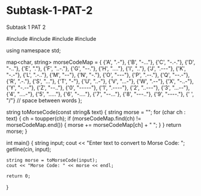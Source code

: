 # Subtask-1-PAT-2
Subtask 1 PAT 2

#include <iostream>
#include <map>
#include <string>
#include <cctype>

using namespace std;

map<char, string> morseCodeMap = {
    {'A', ".-"},   {'B', "-..."}, {'C', "-.-."}, {'D', "-.."},  {'E', "."},
    {'F', "..-."}, {'G', "--."},  {'H', "...."}, {'I', ".."},   {'J', ".---"},
    {'K', "-.-"},  {'L', ".-.."}, {'M', "--"},   {'N', "-."},   {'O', "---"},
    {'P', ".--."}, {'Q', "--.-"}, {'R', ".-."},  {'S', "..."},  {'T', "-"},
    {'U', "..-"},  {'V', "...-"}, {'W', ".--"},  {'X', "-..-"}, {'Y', "-.--"},
    {'Z', "--.."},
    {'0', "-----"}, {'1', ".----"}, {'2', "..---"}, {'3', "...--"}, 
    {'4', "....-"}, {'5', "....."}, {'6', "-...."}, {'7', "--..."}, 
    {'8', "---.."}, {'9', "----."},
    {' ', "/"} // space between words
};

string toMorseCode(const string& text) {
    string morse = "";
    for (char ch : text) {
        ch = toupper(ch);
        if (morseCodeMap.find(ch) != morseCodeMap.end()) {
            morse += morseCodeMap[ch] + " ";
        }
    }
    return morse;
}

int main() {
    string input;
    cout << "Enter text to convert to Morse Code: ";
    getline(cin, input);

    string morse = toMorseCode(input);
    cout << "Morse Code: " << morse << endl;

    return 0;
}
